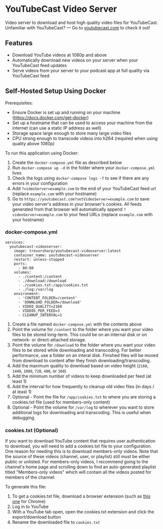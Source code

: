 # YouTubeCast Video Server

Video server to download and host high quality video files for YouTubeCast.  
Unfamiliar with YouTubeCast? — Go to [youtubecast.com](https://youtubecast.com) to check it out!

## Features

- Download YouTube videos at 1080p and above
- Automatically download new videos on your server when your YouTubeCast feed updates
- Serve videos from your server to your podcast app at full quality via YouTubeCast feed

## Self-Hosted Setup Using Docker

Prerequisites:

- Ensure Docker is set up and running on your machine (https://docs.docker.com/get-docker)
- Set up a hostname that can be used to access your machine from the internet (can use a static IP address as well)
- Storage space large enough to store many large video files
- CPU strong enough to transcode videos into h264 (required when using quality above 1080p)

To run this application using Docker:

1. Create the `docker-compose.yml` file as described below
2. Run `docker-compose up -d` in the folder where your `docker-compose.yml` lives
3. Check the logs using `docker-compose logs -f` to see if there are any errors in your configuration
4. Add `?videoServer=example.com` to the end of your YouTubeCast feed url (replace `example.com` with your hostname)
5. Go to `https://youtubecast.com?setVideoServer=example.com` to save your video server's address in your browser's cookies. All feeds generated from that browser will automatically append `?videoServer=example.com` to your feed URLs (replace `example.com` with your hostname)

### docker-compose.yml

```
services:
  youtubecast-videoserver:
    image: trevorsharp/youtubecast-videoserver:latest
    container_name: youtubecast-videoserver
    restart: unless-stopped
    ports:
      - 80:80
    volumes:
      - ./content:/content
      - ./download:/download
      - ./cookies.txt:/app/cookies.txt
      - ./log:/var/log
    environment:
      - 'CONTENT_FOLDER=/content'
      - 'DOWNLOAD_FOLDER=/download'
      - VIDEO_QUALITY=2160
      - VIDEOS_PER_FEED=3
      - CLEANUP_INTERVAL=1
```

1. Create a file named `docker-compose.yml` with the contents above
2. Point the volume for `/content` to the folder where you want your video files to be stored long-term. This could be on an internal disk or on network- or direct-attached storage.
3. Point the volume for `/download` to the folder where you want your video files to be stored while downloading and transcoding. For better performance, use a folder on an interal disk. Finished files will be moved from download to content after they finish downloading/transcoding.
4. Add the maximum quality to download based on video height (`2160`, `1440`, `1080`, `720`, `480`, or `360`)
5. Add the minimum number of videos to keep downloaded per feed (at least 1)
6. Add the interval for how frequently to cleanup old video files (in days / at least 1)
7. Optional - Point the file for `/app/cookies.txt` to where you are storing a cookies.txt file (used for members-only content)
8. Optional - Point the volume for `/var/log` to wherever you want to store additional logs for downloading and transcoding. This is useful when debugging.

### cookies.txt (Optional)

If you want to download YouTube content that requires user authentication to download, you will need to add a cookies.txt file to your configuration. One reason for needing this is to download members-only videos. Note that the source of these videos (channel, user, or playlist) still must be either public or unlisted. For members-only videos, I recommend going to the channel's home page and scrolling down to find an auto-generated playlist titled "Members-only videos" which will contain all the videos posted for members of the channel.

To generate this file:

1. To get a cookies.txt file, download a browser extension (such as [this one](https://chrome.google.com/webstore/detail/open-cookiestxt/gdocmgbfkjnnpapoeobnolbbkoibbcif) for Chrome)
2. Log in to YouTube
3. With a YouTube tab open, open the cookies.txt extension and click the export/download button
4. Rename the downloaded file to `cookies.txt`
